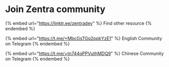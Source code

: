 # Join Zentra community

{% embed url="https://linktr.ee/zentradev" %}
Find other resource
{% endembed %}

{% embed url="https://t.me/+MbcGsTGq2ppkYzE1" %}
English Community on Telegram
{% endembed %}

{% embed url="https://t.me/+tn744qPPVuthMDQ9" %}
Chinese Community on Telegram
{% endembed %}
